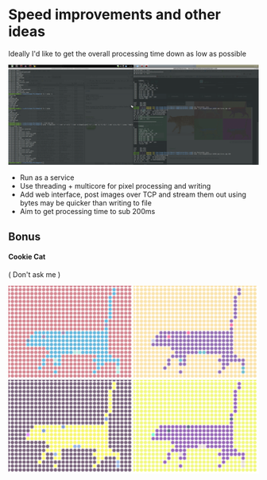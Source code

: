 # Speed improvements and other ideas

Ideally I'd like to get the overall processing time down as low as possible

![Timing](../project_images/timings.png?raw=true "Timings")

* Run as a service
* Use threading + multicore for pixel processing and writing
* Add web interface, post images over TCP and stream them out using bytes may be quicker than writing to file
* Aim to get processing time to sub 200ms


## Bonus
#### Cookie Cat
( Don't ask me )

![Cookie Cat](../project_images/cookie_cat.png?raw=true "Cookie Cat")
